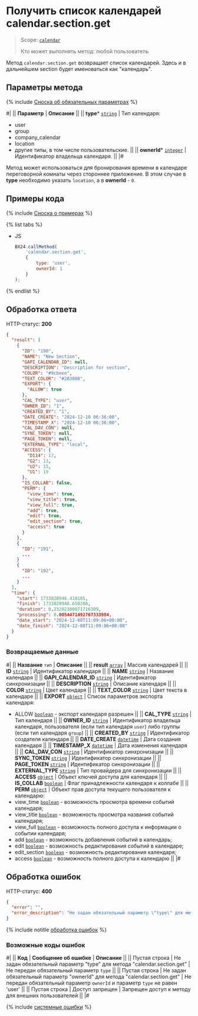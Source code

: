 # Получить список календарей calendar.section.get

> Scope: [`calendar`](../scopes/permissions.md)
>
> Кто может выполнять метод: любой пользователь

Метод `calendar.section.get` возвращает список календарей. Здесь и в дальнейшем section будет именоваться как "календарь".

## Параметры метода

{% include [Сноска об обязательных параметрах](../../_includes/required.md) %}

#|
|| **Параметр** | **Описание** ||
|| **type***
[`string`](../data-types.md) | Тип календаря: 
- user 
- group 
- company_calendar 
- location 
- другие типы, в том числе пользовательские. ||
|| **ownerId***
[`integer`](../data-types.md) | Идентификатор владельца календаря. ||
|#

Метод может использоваться для бронирования времени в календаре переговорной комнаты через стороннее приложение. В этом случае в **type** необходимо указать `location`, а в **ownerId** - `0`.

## Примеры кода

{% include [Сноска о примерах](../../_includes/examples.md) %}

{% list tabs %}

- JS

    ```js
    BX24.callMethod(
        'calendar.section.get',
        {
            type: 'user',
            ownerId: 1
        }
    );
    ```

{% endlist %}

## Обработка ответа

HTTP-статус: **200**

```json
{
  "result": [
    {
      "ID": "190",
      "NAME": "New Section",
      "GAPI_CALENDAR_ID": null,
      "DESCRIPTION": "Description for section",
      "COLOR": "#9cbeee",
      "TEXT_COLOR": "#283000",
      "EXPORT": {
        "ALLOW": true
      },
      "CAL_TYPE": "user",
      "OWNER_ID": "1",
      "CREATED_BY": "1",
      "DATE_CREATE": "2024-12-10 06:36:00",
      "TIMESTAMP_X": "2024-12-10 06:36:00",
      "CAL_DAV_CON": null,
      "SYNC_TOKEN": null,
      "PAGE_TOKEN": null,
      "EXTERNAL_TYPE": "local",
      "ACCESS": {
        "D114": 17,
        "G2": 13,
        "U2": 15,
        "U1": 19
      },
      "IS_COLLAB": false,
      "PERM": {
        "view_time": true,
        "view_title": true,
        "view_full": true,
        "add": true,
        "edit": true,
        "edit_section": true,
        "access": true
      }
    },
    {
      "ID": "191",
      ...
    }
    {
      "ID": "192",
      ...
    }
  ],
  "time": {
    "start": 1733828946.418185,
    "finish": 1733828946.650208,
    "duration": 0.23202300071716309,
    "processing": 0.0054471492767333984,
    "date_start": "2024-12-08T11:09:06+00:00",
    "date_finish": "2024-12-08T11:09:06+00:00"
  }
}
```

### Возвращаемые данные

#|
|| **Название**
`тип` | **Описание** ||
|| **result**
[`array`](../data-types.md) | Массив календарей ||
|| **ID**
[`string`](../data-types.md) | Идентификатор календаря ||
|| **NAME**
[`string`](../data-types.md) | Название календаря ||
|| **GAPI_CALENDAR_ID**
[`string`](../data-types.md) | Идентификатор синхронизации ||
|| **DESCRIPTION**
[`string`](../data-types.md) | Описание календаря ||
|| **COLOR**
[`string`](../data-types.md) | Цвет календаря ||
|| **TEXT_COLOR**
[`string`](../data-types.md) | Цвет текста в календаре ||
|| **EXPORT**
[`object`](../data-types.md) | Список параметров экспорта календаря:
- ALLOW [`boolean`](../data-types.md) - экспорт календаря разрешен ||
|| **CAL_TYPE**
[`string`](../data-types.md) | Тип календаря ||
|| **OWNER_ID**
[`string`](../data-types.md) | Идентификатор владельца календаря, пользователя (если тип календаря `user`) либо группы (если тип календаря `group`) ||
|| **CREATED_BY**
[`string`](../data-types.md) | Идентификатор создателя календаря ||
|| **DATE_CREATE**
[`datetime`](../data-types.md) | Дата создания календаря ||
|| **TIMESTAMP_X**
[`datetime`](../data-types.md) | Дата изменения календаря ||
|| **CAL_DAV_CON**
[`string`](../data-types.md) | Идентификатор синхронизации ||
|| **SYNC_TOKEN**
[`string`](../data-types.md) | Идентификатор синхронизации ||
|| **PAGE_TOKEN**
[`string`](../data-types.md) | Идентификатор синхронизации ||
|| **EXTERNAL_TYPE**
[`string`](../data-types.md) | Тип провайдера для синхронизации ||
|| **ACCESS**
[`object`](../data-types.md) | Объект ключей доступа для календаря ||
|| **IS_COLLAB**
[`boolean`](../data-types.md) | Флаг принадлежности календаря к коллабе ||
|| **PERM**
[`object`](../data-types.md) | Объект прав доступа текущего пользователя к календарю:
- view_time [`boolean`](../data-types.md) - возможность просмотра времени событий календаря;
- view_title [`boolean`](../data-types.md) - возможность просмотра названия событий календаря;
- view_full [`boolean`](../data-types.md) - возможность полного доступа к информации о событии календаря;
- add [`boolean`](../data-types.md) - возможность добавления событий в календарь;
- edit [`boolean`](../data-types.md) - возможность редактирования событий в календаре;
- edit_section [`boolean`](../data-types.md) - возможность редактирования календаря;
- access [`boolean`](../data-types.md) - возможность полного доступа к календарю ||
|#

## Обработка ошибок

HTTP-статус: **400**

```json
{
  "error": "",
  "error_description": "Не задан обязательный параметр \"type\" для метода \"calendar.section.get\""
}
```

{% include notitle [обработка ошибок](../../_includes/error-info.md) %}

### Возможные коды ошибок

#|
|| **Код** | **Сообщение об ошибке** | **Описание** ||
|| Пустая строка | Не задан обязательный параметр "type" для метода "calendar.section.get" | Не передан обязательный параметр `type` ||
|| Пустая строка | Не задан обязательный параметр "ownerId" для метода "calendar.section.get" | Не передан обязательный параметр `ownerId` и параметр `type` не равен 'user' ||
|| Пустая строка | Доступ запрещен | Запрещен доступ к методу для внешних пользователей ||
|#

{% include [системные ошибки](../../_includes/system-errors.md) %}